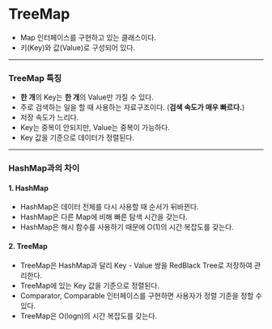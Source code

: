 # TreeMap
- Map 인터페이스를 구현하고 있는 클래스이다.
- 키(Key)와 값(Value)로 구성되어 있다.
***
### TreeMap 특징
- **한 개**의 Key는 **한 개**의 Value만 가질 수 있다.
- 주로 검색하는 일을 할 때 사용하는 자료구조이다. (**검색 속도가 매우 빠르다.**)
- 저장 속도가 느리다.
- Key는 중복이 안되지만, Value는 중복이 가능하다.
- Key 값을 기준으로 데이터가 정렬된다.
***
### HashMap과의 차이
#### 1. HashMap
- HashMap은 데이터 전체를 다시 사용할 때 순서가 뒤바뀐다.
- HashMap은 다른 Map에 비해 빠른 탐색 시간을 갖는다.
- HashMap은 해시 함수를 사용하기 때문에 O(1)의 시간 복잡도를 갖는다.
#### 2. TreeMap
- TreeMap은 HashMap과 달리 Key - Value 쌍을 RedBlack Tree로 저장하여 관리한다.
- TreeMap에 있는 Key 값을 기준으로 정렬된다.
- Comparator, Comparable 인터페이스를 구현하면 사용자가 정렬 기준을 정할 수 있다.
- TreeMap은 O(logn)의 시간 복잡도를 갖는다.
